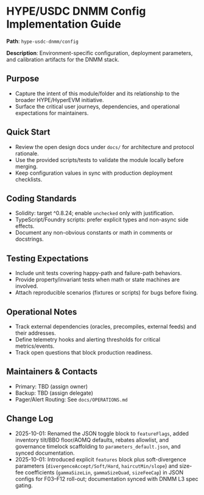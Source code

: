 # HYPE/USDC DNMM Config Implementation Guide

**Path**: `hype-usdc-dnmm/config`

**Description**: Environment-specific configuration, deployment parameters, and calibration artifacts for the DNMM stack.

## Purpose
- Capture the intent of this module/folder and its relationship to the broader HYPE/HyperEVM initiative.
- Surface the critical user journeys, dependencies, and operational expectations for maintainers.

## Quick Start
- Review the open design docs under `docs/` for architecture and protocol rationale.
- Use the provided scripts/tests to validate the module locally before merging.
- Keep configuration values in sync with production deployment checklists.

## Coding Standards
- Solidity: target ^0.8.24; enable `unchecked` only with justification.
- TypeScript/Foundry scripts: prefer explicit types and non-async side effects.
- Document any non-obvious constants or math in comments or docstrings.

## Testing Expectations
- Include unit tests covering happy-path and failure-path behaviors.
- Provide property/invariant tests when math or state machines are involved.
- Attach reproducible scenarios (fixtures or scripts) for bugs before fixing.

## Operational Notes
- Track external dependencies (oracles, precompiles, external feeds) and their addresses.
- Define telemetry hooks and alerting thresholds for critical metrics/events.
- Track open questions that block production readiness.

## Maintainers & Contacts
- Primary: TBD (assign owner)
- Backup: TBD (assign delegate)
- Pager/Alert Routing: See `docs/OPERATIONS.md`

## Change Log
- 2025-10-01: Renamed the JSON toggle block to `featureFlags`, added inventory tilt/BBO floor/AOMQ defaults, rebates allowlist, and governance timelock scaffolding to `parameters_default.json`, and synced documentation.
- 2025-10-01: Introduced explicit `features` block plus soft-divergence parameters (`divergenceAccept/Soft/Hard`, `haircutMin/slope`) and size-fee coefficients (`gammaSizeLin`, `gammaSizeQuad`, `sizeFeeCap`) in JSON configs for F03–F12 roll-out; documentation synced with DNMM L3 spec gating.
